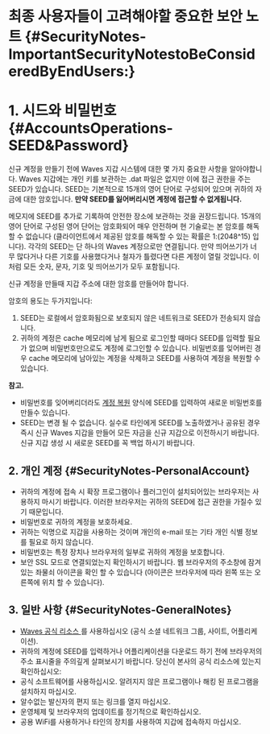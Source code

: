 # 최종 사용자들이 고려해야할 중요한 보안 노트 {#SecurityNotes-ImportantSecurityNotestoBeConsideredByEndUsers:}

# 1. 시드와 비밀번호 {#AccountsOperations-SEED&Password}

신규 계정을 만들기 전에 Waves 지갑 시스템에 대한 몇 가지 중요한 사항을 알아야합니다. Waves 지갑에는 개인 키를 보관하는 .dat 파일은 없지만 이에 접근 권한을 주는 SEED가 있습니다. SEED는 기본적으로 15개의 영어 단어로 구성되어 있으며 귀하의 자금에 대한 암호입니다. **만약 SEED를 잃어버리시면 계정에 접근할 수 없게됩니다.**

메모지에 SEED를 추가로 기록하여 안전한 장소에 보관하는 것을 권장드립니다. 15개의 영어 단어로 구성된 영어 단어는 암호화되어 매우 안전하며 현 기술로는 본 암호를 해독할 수 없습니다 \(클라이언트에서 제공된 암호를 해독할 수 있는 확률은 1:(2048^15) 입니다\). 각각의 SEED는 단 하나의 Waves 계정으로만 연결됩니다. 만약 띄어쓰기가 너무 많다거나 다른 기호를 사용했다거나 철자가 틀렸다면 다른 계정이 열릴 것입니다. 이처럼 모든 숫자, 문자, 기호 및 띄어쓰기가 모두 포함됩니다.

신규 계정을 만들때 지갑 주소에 대한 암호를 만들어야 합니다.

암호의 용도는 두가지입니다:

1. SEED는 로컬에서 암호화됨으로 보호되지 않은 네트워크로 SEED가 전송되지 않습니다.
2. 귀하의 계정은 cache 메모리에 남게 됨으로 로그인할 때마다 SEED를 입력할 필요가 없으며 비밀번호만으로도 계정에 로그인할 수 있습니다. 비밀번호를 잊어버린 경우 cache 메모리에 남아있는 계정을 삭제하고 SEED를 사용하여 계정을 복원할 수 있습니다.

**참고.**

* 비밀번호를 잊어버리더라도 [계정 복원](/waves-client/account-management/restore-an-account.md) 양식에 SEED를 입력하여 새로운 비밀번호를 만들수 있습니다.
* SEED는 변경 될 수 없습니다. 실수로 타인에게 SEED를 노출하였거나 공유된 경우 즉시 신규 Waves 지갑을 만들어 모든 자금을 신규 지갑으로 이전하시기 바랍니다. 신규 지갑 생성 시 새로운 SEED를 꼭 백업 하시기 바랍니다.

## 2. 개인 계정 {#SecurityNotes-PersonalAccount}

* 귀하의 계정에 접속 시 확장 프로그램이나 플러그인이 설치되어있는 브라우저는 사용하지 마시기 바랍니다. 이러한 브라우저는 귀하의 SEED에 접근 권한을 가질수 있기 때문입니다.
* 비밀번호로 귀하의 계정을 보호하세요.
* 귀하는 익명으로 지갑을 사용하는 것이며 개인의 e-mail 또는 기타 개인 식별 정보를 필요로 하지 않습니다.
* 비밀번호는 특정 장치나 브라우저의 일부로 귀하의 계정을 보호합니다.
* 보안 SSL 모드로 연결되었는지 확인하시기 바랍니다. 웹 브라우저의 주소창에 잠겨있는 좌물쇠 아이콘을 확인 할 수 있습니다 \(아이콘은 브라우저에 따라 왼쪽 또는 오른쪽에 위치 할 수 있습니다\).

## 3. 일반 사항 {#SecurityNotes-GeneralNotes}

* [Waves 공식 리소스 ](/overview/waves-official-resources.md) 를 사용하십시오 \(공식 소셜 네트워크 그룹, 사이트, 어플리케이션\).
* 귀하의 계정에 SEED를 입력하거나 어플리케이션을 다운로드 하기 전에 브라우저의 주소 표시줄을 주의깊게 살펴보시기 바랍니다. 당신이 본사의 공식 리소스에 있는지 확인하십시오:
* 공식 소프트웨어를 사용하십시오. 알려지지 않은 프로그램이나 해킹 된 프로그램을 설치하지 마십시오.
* 알수없는 발신자의 편지 또는 링크를 열지 마십시오.
* 운영체제 및 브라우저의 업데이트를 정기적으로 확인하십시오.
* 공용 WiFi를 사용하거나 타인의 장치를 사용하여 지갑에 접속하지 마십시오.
